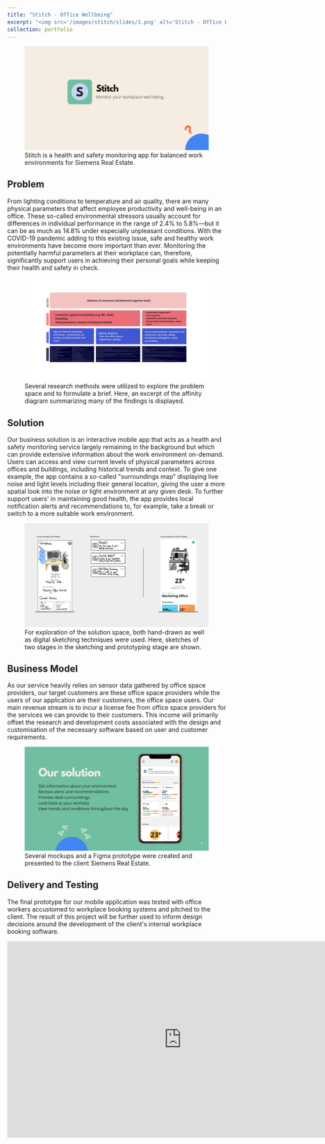```yaml
---
title: "Stitch - Office Wellbeing"
excerpt: "<img src='/images/stitch/slides/1.png' alt='Stitch - Office Wellbeing' style='margin-bottom: 0.5rem; max-height: 500px'><br/>Health and safety monitoring app for balanced work environments for Siemens Real Estate."
collection: portfolio
---
```


<figure>
  <img src="/images/stitch/slides/1.png" alt="Stitch - Office Wellbeing" />
  <figcaption>
    Stitch is a health and safety monitoring app for balanced work environments
    for Siemens Real Estate.
  </figcaption>
</figure>

## Problem

From lighting conditions to temperature and air quality, there are many
physical parameters that affect employee productivity and well-being in an
office. These so-called environmental stressors usually account for
differences in individual performance in the range of 2.4% to 5.8%—but it can
be as much as 14.8% under especially unpleasant conditions. With the COVID-19
pandemic adding to this existing issue, safe and healthy work environments
have become more important than ever. Monitoring the potentially harmful
parameters at their workplace can, therefore, significantly support users in
achieving their personal goals while keeping their health and safety in check.

<figure>
  <img src="/images/stitch/research.png" alt="Affinity Diagram" />
  <figcaption>
    Several research methods were utilized to explore the problem space and to formulate a brief. Here, an excerpt of the affinity diagram summarizing many of the findings is displayed.
  </figcaption>
</figure>

## Solution

Our business solution is an interactive mobile app that acts as a health and
safety monitoring service largely remaining in the background but which can
provide extensive information about the work environment on-demand. Users can
access and view current levels of physical parameters across offices and
buildings, including historical trends and context. To give one example, the
app contains a so-called "surroundings map" displaying live noise and light
levels including their general location, giving the user a more spatial look
into the noise or light environment at any given desk. To further support
users' in maintaining good health, the app provides local notification alerts
and recommendations to, for example, take a break or switch to a more suitable
work environment.

<figure>
  <img src="/images/stitch/ideation.png" alt="Hand-drawn and digital sketches" />
  <figcaption>
    For exploration of the solution space, both hand-drawn as well as digital sketching techniques were used. Here, sketches of two stages in the sketching and prototyping stage are shown.
  </figcaption>
</figure>

## Business Model

As our service heavily relies on sensor data gathered by office space
providers, our target customers are these office space providers while the
users of our application are their customers, the office space users. Our main
revenue stream is to incur a license fee from office space providers for the
services we can provide to their customers. This income will primarily offset
the research and development costs associated with the design and
customisation of the necessary software based on user and customer
requirements.

<figure>
  <img src="/images/stitch/slides/5.png" alt="Solution" />
  <figcaption>
    Several mockups and a Figma prototype were created and presented to the client Siemens Real Estate.
  </figcaption>
</figure>

## Delivery and Testing

The final prototype for our mobile application was tested with office workers accustomed to workplace booking systems and pitched to the client.
The result of this project will be further used to inform design decisions around the development of the client's internal workplace booking software.

<iframe style="border: 1px solid rgba(0, 0, 0, 0.1);" width="800" height="450" src="https://www.figma.com/embed?embed_host=share&url=https%3A%2F%2Fwww.figma.com%2Fproto%2FFfHJccnBzWm1YeNr3iOOar%2FStitch-App%3Fpage-id%3D85%253A3843%26node-id%3D85%253A3843%26viewport%3D320%252C48%252C0.28%26scaling%3Dscale-down%26starting-point-node-id%3D85%253A3994%26show-proto-sidebar%3D1" allowfullscreen></iframe>
